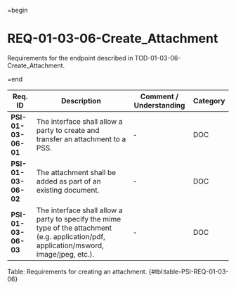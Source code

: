 =begin

# REQ-01-03-06-Create_Attachment

Requirements for the endpoint described in TOD-01-03-06-Create_Attachment.

=end

| Req. ID | Description | Comment / Understanding | Category |
| ------- | ----------- | ----------------------- | -------- |
| __PSI-01-03-06-01__ | The interface shall allow a party to create and transfer an attachment to a PSS. | - | DOC |
| __PSI-01-03-06-02__ | The attachment shall be added as part of an existing document. | - | DOC |
| __PSI-01-03-06-03__ | The interface shall allow a party to specify the mime type of the attachment (e.g. application/pdf, application/msword, image/jpeg, etc.). | - | DOC |

Table: Requirements for creating an attachment. {#tbl:table-PSI-REQ-01-03-06}
